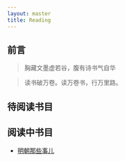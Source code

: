 ```yaml
---
layout: master
title: Reading
---
```


## 前言

> 胸藏文墨虚若谷，腹有诗书气自华

> 读书破万卷。读万卷书，行万里路。


## 待阅读书目


## 阅读中书目

* [明朝那些事儿](mingchaonaxieshier.html)


